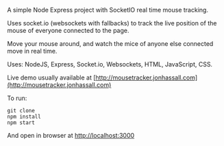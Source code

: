 A simple Node Express project with SocketIO real time mouse tracking.

Uses socket.io (websockets with fallbacks) to track the live position of the mouse of everyone connected to the page.

Move your mouse around, and watch the mice of anyone else connected move in real time.

Uses: NodeJS, Express, Socket.io, Websockets, HTML, JavaScript, CSS.

Live demo usually available at [http://mousetracker.jonhassall.com](http://mousetracker.jonhassall.com)

To run:

```
git clone
npm install
npm start
```

And open in browser at [http://localhost:3000](http://localhost:3000)